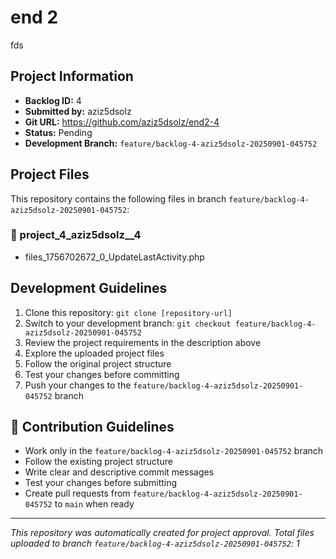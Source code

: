 # end 2

fds

## Project Information

- **Backlog ID:** 4
- **Submitted by:** aziz5dsolz
- **Git URL:** https://github.com/aziz5dsolz/end2-4
- **Status:** Pending
- **Development Branch:** `feature/backlog-4-aziz5dsolz-20250901-045752`

## Project Files

This repository contains the following files in branch `feature/backlog-4-aziz5dsolz-20250901-045752`:

### 📁 project_4_aziz5dsolz__4
- files_1756702672_0_UpdateLastActivity.php

## Development Guidelines

1. Clone this repository: `git clone [repository-url]`
2. Switch to your development branch: `git checkout feature/backlog-4-aziz5dsolz-20250901-045752`
3. Review the project requirements in the description above
4. Explore the uploaded project files
5. Follow the original project structure
6. Test your changes before committing
7. Push your changes to the `feature/backlog-4-aziz5dsolz-20250901-045752` branch

## 🤝 Contribution Guidelines

- Work only in the `feature/backlog-4-aziz5dsolz-20250901-045752` branch
- Follow the existing project structure
- Write clear and descriptive commit messages
- Test your changes before submitting
- Create pull requests from `feature/backlog-4-aziz5dsolz-20250901-045752` to `main` when ready

---

*This repository was automatically created for project approval. Total files uploaded to branch `feature/backlog-4-aziz5dsolz-20250901-045752`: 1*
